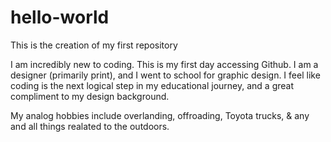 # hello-world
This is the creation of my first repository

I am incredibly new to coding. This is my first day accessing Github. I am a designer (primarily print), and I went to school for graphic design. I feel like coding is the next logical step in my educational journey, and a great compliment to my design background. 

My analog hobbies include overlanding, offroading, Toyota trucks, & any and all things realated to the outdoors.
